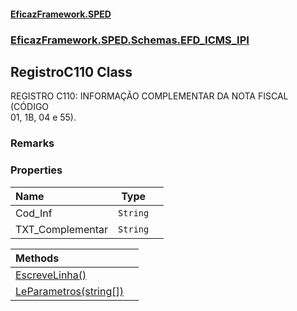 #### [EficazFramework.SPED](EficazFrameworkSPED.md 'EficazFramework SPED')
### [EficazFramework.SPED.Schemas.EFD_ICMS_IPI](EficazFramework.SPED.Schemas.EFD_ICMS_IPI.md 'EficazFramework.SPED.Schemas.EFD_ICMS_IPI')

## RegistroC110 Class

REGISTRO C110: INFORMAÇÃO COMPLEMENTAR DA NOTA FISCAL (CÓDIGO  
01, 1B, 04 e 55).

### Remarks
### Properties

| Name | Type | |
| :--- | :---: | :--- |
| Cod_Inf | `String` |  |
| TXT_Complementar | `String` |  |

| Methods | |
| :--- | :--- |
| [EscreveLinha()](EficazFramework.SPED.Schemas.EFD_ICMS_IPI/RegistroC110/EscreveLinha().md 'EficazFramework.SPED.Schemas.EFD_ICMS_IPI.RegistroC110.EscreveLinha()') | |
| [LeParametros(string[])](EficazFramework.SPED.Schemas.EFD_ICMS_IPI/RegistroC110/LeParametros(string[]).md 'EficazFramework.SPED.Schemas.EFD_ICMS_IPI.RegistroC110.LeParametros(string[])') | |
